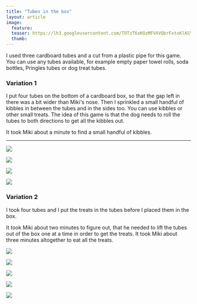 ```yaml
---
title: "Tubes in the box"
layout: article
image:
  feature:
  teaser: https://lh3.googleusercontent.com/TOTzT6xKOzMFVXVQbrFxtxKlASYd2kZfGXNy5Z2Da-pgem-g02GWjhUteHkPkX_i_vbCh5n13yc2MkLRtLMlaAqkD7-cmkHHyWVYbTp4oeSxOH6oTQyn2EU9T5Q1lh8u-PN7J1g5JzCUkVotxEmsuQ7sI49LToh3uO_hZnJ2g12QfgiFGgpinB0hecev9tcHrzbitek3-M4kuN_mcSwBljtzK2h2XtNV8dKZoI4hf6luRsk75HXaWz7kH3dMVLouIL0r70tk_oBNu2M12TPGDBu0iCIaz5HDqlPnDaGCrYHSr1o4Je54n2MyTjFcKyI_311cPsr-Z8jKkJS6cI_PN2khX6K1vutfF-6iNGl4PzhSg1gzkfQQBOk6AmvNLR2RLw-iZkGMzBdVhJT2lwVSgmQ8Grn6R2JVmPepcFAm_Vei1MIJ4f75FXpnEfsBY3AeaIHqng7irJPuB-AVaMdlOH4hLYu0elmHAdQc2Uhz8OMJEPgdwsgnGR4LMVxkNHqIqk0tIZaioC1uC79az59fLcWnoEqolSiLoeNoK7fkyMw=w245
  thumb:
---
```


I used three cardboard tubes and a cut from a plastic pipe for this game. You can use any tubes available, for example empty paper towel rolls, soda bottles, Pringles tubes or dog treat tubes.

### Variation 1

I put four tubes on the bottom of a cardboard box, so that the gap left in there was a bit wider than Miki's nose. Then I sprinkled a small handful of kibbles in between the tubes and in the sides too. You can use kibbles or other small treats. The idea of this game is that the dog needs to roll the tubes to both directions to get all the kibbles out.

It took Miki about a minute to find a small handful of kibbles.

---

[![](https://lh3.googleusercontent.com/PZwhLK6P-XV1iJbZDC1lFOZ_oqEpB9RwDkXx331A2WB_GNHpFtT03zQdxhHdCi0qaS7qW_cZ8nkuiuIx-XfkKOpsPawAZ6C4lOg89EzmRHnXZH0b2tkrIsaBmf41Fjl17MuxmgxzQoOyvyZwSWBtjek4iLr4wEu6RU2tj_fwD5WsnOvatlwmuY3eQyxD1CY1QYg7YJQ0MZIbkdGKGgYlJETJ0NJ8iS5-oPCsrh_rB6zptXvayq6WGVeMD8JO-6I1986r9Veihw-XvpCJY0KihMLqMnNyIhUeFzreO2hbVNmQyxruNrezHziW5XbCcpy2hTYVT1en-cnOBM2Yzha4CDt8Bh3oPEXKdNpXCwbo3SFG4QSvA6zsqNN9VwaVh1ogvw9vZQqJn45aTNFzpPSKCWqipbukQO8G3RGgw8XD3jC-HN4DEQ-h1qyNIQD18DhKZUMO69cFWl3z10yXn3OLyR1CyokBgzFnmSDiqC8PfBeCk1NwmI7v-Mt4lHJDiLN1aQ3jfwu2hFv944Lz3UfPp0A9EeLPAN5Mre5dMLkkswg=w800)](https://lh3.googleusercontent.com/PZwhLK6P-XV1iJbZDC1lFOZ_oqEpB9RwDkXx331A2WB_GNHpFtT03zQdxhHdCi0qaS7qW_cZ8nkuiuIx-XfkKOpsPawAZ6C4lOg89EzmRHnXZH0b2tkrIsaBmf41Fjl17MuxmgxzQoOyvyZwSWBtjek4iLr4wEu6RU2tj_fwD5WsnOvatlwmuY3eQyxD1CY1QYg7YJQ0MZIbkdGKGgYlJETJ0NJ8iS5-oPCsrh_rB6zptXvayq6WGVeMD8JO-6I1986r9Veihw-XvpCJY0KihMLqMnNyIhUeFzreO2hbVNmQyxruNrezHziW5XbCcpy2hTYVT1en-cnOBM2Yzha4CDt8Bh3oPEXKdNpXCwbo3SFG4QSvA6zsqNN9VwaVh1ogvw9vZQqJn45aTNFzpPSKCWqipbukQO8G3RGgw8XD3jC-HN4DEQ-h1qyNIQD18DhKZUMO69cFWl3z10yXn3OLyR1CyokBgzFnmSDiqC8PfBeCk1NwmI7v-Mt4lHJDiLN1aQ3jfwu2hFv944Lz3UfPp0A9EeLPAN5Mre5dMLkkswg=s0)

[![](https://lh3.googleusercontent.com/RpFNrvPfTwVIKUNxUB4VioxF0PiS6qBs6YZa3b2KmWqouuCjDluV3b2uUFTnp_biwYEk4ZmgF-OBZONajWxa0_FOMbE0AyFHervPuL6YkfKj7z1nza1rH5jpLqwKV1vV1xRZlvDf0xl70r95bxipTYzWYngtmbE7tyKWlqEEouupzoKJsQAib8F5Bwh3CTlWftPMI8o4FkE19B8TMsLKjcGZ2rz-ERZPb7iO-XE8IF3sxTVIaSlZ-IDf9k3FtrHmnknKCiKgouWEoXddQJXZVBkzNnSOwwMHy4FZYLtQJT_RLpfTVusVlK_RR8iYqm37Rd6zAhbnR9V3vDPNvAvHP4pvinEwh6HIeIjsAxGYJZRBIC-1Bis8uAVFi8DUj06tdWdXwaHAOdgMJSORuWcmnthUeP4cI8Tz4ySIz_f5fyKeHPhC3yrEwb9Dk4YWPk6gHBVDjDxNy5qif9Il4OBoySOSRYLq9Vwtz4mLUwKJV9EnAyKM3OiwuXFMNBWQ6YTOgrop2jSiYRXl42y-NZY_pY8e5-ixWfHcE1wytz1RNpQ=w800)](https://lh3.googleusercontent.com/RpFNrvPfTwVIKUNxUB4VioxF0PiS6qBs6YZa3b2KmWqouuCjDluV3b2uUFTnp_biwYEk4ZmgF-OBZONajWxa0_FOMbE0AyFHervPuL6YkfKj7z1nza1rH5jpLqwKV1vV1xRZlvDf0xl70r95bxipTYzWYngtmbE7tyKWlqEEouupzoKJsQAib8F5Bwh3CTlWftPMI8o4FkE19B8TMsLKjcGZ2rz-ERZPb7iO-XE8IF3sxTVIaSlZ-IDf9k3FtrHmnknKCiKgouWEoXddQJXZVBkzNnSOwwMHy4FZYLtQJT_RLpfTVusVlK_RR8iYqm37Rd6zAhbnR9V3vDPNvAvHP4pvinEwh6HIeIjsAxGYJZRBIC-1Bis8uAVFi8DUj06tdWdXwaHAOdgMJSORuWcmnthUeP4cI8Tz4ySIz_f5fyKeHPhC3yrEwb9Dk4YWPk6gHBVDjDxNy5qif9Il4OBoySOSRYLq9Vwtz4mLUwKJV9EnAyKM3OiwuXFMNBWQ6YTOgrop2jSiYRXl42y-NZY_pY8e5-ixWfHcE1wytz1RNpQ=s0)

[![](https://lh3.googleusercontent.com/H_pUNQG57o_4VvlzYR5x63Y9dlIOTFOG_eP1t97vKhl4Q_rFjSJDEyizg40G25guNF2dI6N1tTXYB0-134Iy76pNrsScxq9oeMWUoMGhG-zc3noGPyH4-vILDzj6ynTKLY4PNotHNiE0g-HuThcGWyCdJixNWdeI3cuC_7L94K4U51cS4jKHx6la8XI9G-yrHNM_ujpervReYalyku1sRf9KsDVno0MALWvn0PP8ke5TKOhebrb_JlB6HMPbP8VjcsToSnw_x8gKO4HND_m-AEfIbo05rXh3a7WKdz2-RiSlqDtS_ISBPtyq1t9EXtfBc7hmiidcM2JN_7BKsP9BG4uMqXLbIhGP29vF4WaT_sZPxkUwNMT3KSwS-vut9yxVk92ehAi4ri5fZrCW3_Fm_UNmlVfkppfl56RCHBkAey3wOjgTA4ua9sDJF1pst9jl3FjBlu0CSmnQUHD5O8diwixexRh9NDepoDWnMKq3Ieo9VjUyBfuAFiI5HkPmvM5l2Tr2CqUb1dZh_fMJg__XfnFLy7mJ6Fxu1a1Tq1xDyjM=w800)](https://lh3.googleusercontent.com/H_pUNQG57o_4VvlzYR5x63Y9dlIOTFOG_eP1t97vKhl4Q_rFjSJDEyizg40G25guNF2dI6N1tTXYB0-134Iy76pNrsScxq9oeMWUoMGhG-zc3noGPyH4-vILDzj6ynTKLY4PNotHNiE0g-HuThcGWyCdJixNWdeI3cuC_7L94K4U51cS4jKHx6la8XI9G-yrHNM_ujpervReYalyku1sRf9KsDVno0MALWvn0PP8ke5TKOhebrb_JlB6HMPbP8VjcsToSnw_x8gKO4HND_m-AEfIbo05rXh3a7WKdz2-RiSlqDtS_ISBPtyq1t9EXtfBc7hmiidcM2JN_7BKsP9BG4uMqXLbIhGP29vF4WaT_sZPxkUwNMT3KSwS-vut9yxVk92ehAi4ri5fZrCW3_Fm_UNmlVfkppfl56RCHBkAey3wOjgTA4ua9sDJF1pst9jl3FjBlu0CSmnQUHD5O8diwixexRh9NDepoDWnMKq3Ieo9VjUyBfuAFiI5HkPmvM5l2Tr2CqUb1dZh_fMJg__XfnFLy7mJ6Fxu1a1Tq1xDyjM=s0)

[![](https://lh3.googleusercontent.com/1O2vop_txM8pD1aiGOxK3pbE3_436o4PVtCFkXAyrd4Wjxv1niVjBYcJFPBLri0GxQykiVHcz5xFTjZZy2qz5aS3YOBBY31rPgPM5JEyvK8cG13SNkTL7yH0MX3wATDPpCcUmDsoghRG-0mrYxoBkkIHSBHghYPIPPuAh7D6cMt388-m5V4aYsSelrGQB1qyZd2UKvN5o7Nx4WZU3Nd5d0NKmgk3cQ0AR3qS4eJsWFW0vY1Src49qMIoIG0xFPb-368PwYMsL6-3PymTVZjn6r-ButGeO9K6qg17sc5gQOGkSviAWmIvJqGGetvLJnmJLMsxWjz3NiY62GyR8U3oIsdJ4TOv1bcb1RCbqk_BHzTGxWYgb3z13qpqDjDGQSxLPw-68tpqsb2rIY_flZpgtgD7XGDHvUmqlQ-ZyxtaUpYZfsCvfGS1-TbpYyHhlIQ6CzPtS_zS4y-9zud3cJ-bZYmziIPH12MVYc8oR95bB8YSUyGSN1UlOjAclJpZRiSy6RuheJxaATd1_RQBqRPWNg0-pyjSR6Y22FslA4bOl-8=w800)](https://lh3.googleusercontent.com/1O2vop_txM8pD1aiGOxK3pbE3_436o4PVtCFkXAyrd4Wjxv1niVjBYcJFPBLri0GxQykiVHcz5xFTjZZy2qz5aS3YOBBY31rPgPM5JEyvK8cG13SNkTL7yH0MX3wATDPpCcUmDsoghRG-0mrYxoBkkIHSBHghYPIPPuAh7D6cMt388-m5V4aYsSelrGQB1qyZd2UKvN5o7Nx4WZU3Nd5d0NKmgk3cQ0AR3qS4eJsWFW0vY1Src49qMIoIG0xFPb-368PwYMsL6-3PymTVZjn6r-ButGeO9K6qg17sc5gQOGkSviAWmIvJqGGetvLJnmJLMsxWjz3NiY62GyR8U3oIsdJ4TOv1bcb1RCbqk_BHzTGxWYgb3z13qpqDjDGQSxLPw-68tpqsb2rIY_flZpgtgD7XGDHvUmqlQ-ZyxtaUpYZfsCvfGS1-TbpYyHhlIQ6CzPtS_zS4y-9zud3cJ-bZYmziIPH12MVYc8oR95bB8YSUyGSN1UlOjAclJpZRiSy6RuheJxaATd1_RQBqRPWNg0-pyjSR6Y22FslA4bOl-8=s0)

### Variation 2

I took four tubes and I put the treats in the tubes before I placed them in the box.

It took Miki about two minutes to figure out, that he needed to lift the tubes out of the box one at a time in order to get the treats. It took Miki about three minutes altogether to eat all the treats.

[![](https://lh3.googleusercontent.com/RyouiYQiWtYLIrDZEE8DALgoVzQ8ifk1gxmippbyHqVPzSSzqbm1HiRUSO47TzxA3ycjhhOf1AlkpaGilzs6UoUOfq71DZAr-TkjXE30sY9chp-PuYBLxtHEGiYubIqt3Wb0m-9-9G4EQduCvT7xJxS2h_H8lh_la354FQqRL5KWZvMwQKSAX2HH_yYj4VUvo5IzXqRdAjQExJS77NqASa5sjjDKDqWZxekJA9Bbvjgim2QERVAF1xpSsrd3CLZJO-r5cLL_UG0rATCj3mnQWAGm-jdYZdjQ7ekjBqWRAM8hAVDj7IbDNM00BLdb0GOUyOMyEzzMrKHXZC22xgs2OLjA_SOXGwAXiX1Lyuk4kBIEgPzKvbhImz801_dKtzjJYGbFRBMEPDgHJbm5FX68GtuEnI-nESGreAJ2mVL8i1g9ZRPPTjOlLlgo4QiaE2d_L8vv9GOwSFQm9A0aORaLCAPc5YlQHDZxeTHF3cYxxosGB3gYuqipQXjMlaJmlf2Rd54GukrUCLcVxZUQIXzHYgwMhbKNcD7tulGA5M2dv0o=w800)](https://lh3.googleusercontent.com/RyouiYQiWtYLIrDZEE8DALgoVzQ8ifk1gxmippbyHqVPzSSzqbm1HiRUSO47TzxA3ycjhhOf1AlkpaGilzs6UoUOfq71DZAr-TkjXE30sY9chp-PuYBLxtHEGiYubIqt3Wb0m-9-9G4EQduCvT7xJxS2h_H8lh_la354FQqRL5KWZvMwQKSAX2HH_yYj4VUvo5IzXqRdAjQExJS77NqASa5sjjDKDqWZxekJA9Bbvjgim2QERVAF1xpSsrd3CLZJO-r5cLL_UG0rATCj3mnQWAGm-jdYZdjQ7ekjBqWRAM8hAVDj7IbDNM00BLdb0GOUyOMyEzzMrKHXZC22xgs2OLjA_SOXGwAXiX1Lyuk4kBIEgPzKvbhImz801_dKtzjJYGbFRBMEPDgHJbm5FX68GtuEnI-nESGreAJ2mVL8i1g9ZRPPTjOlLlgo4QiaE2d_L8vv9GOwSFQm9A0aORaLCAPc5YlQHDZxeTHF3cYxxosGB3gYuqipQXjMlaJmlf2Rd54GukrUCLcVxZUQIXzHYgwMhbKNcD7tulGA5M2dv0o=s0)

[![](https://lh3.googleusercontent.com/Zfc92V-y5d2aPnLtwYE8nk2cxZMSbCjVOIaGujWOlxUe3wKt680wTJQm4UrfFxjDcLlczb3DTemf99eCCqDuSTzZpCprSTauytEeTjnq36synnZxq_5QgVmmWotj1ol1lTgaKswM1LYG9sYBzxTbLl8YuQziTT8yB24lM6CnBl5HJat3m2x9Tpmi5T7CZIFEOko37gIjE0RSZEfmrb2hTWEBfFeBRHkbUlGqjhBdhGcMgg12ytmSWBi9sLVN2noDK2LAkFAzYeetY2R8ITdSHGh_1Vp86lxGUM4o9i_B8D_duyFEJbzHUAv_liZFn7UrlF5WZ_CSk1hBxHR4DeZUbpW2nLdxnQzFf9V2Tj8HhZmOsCZFKCiCePc_RFRzLXCsoopX4UjoX_LR5orRw-zU4wow3mzDPMCQtQYfqA_zlFhC9TuROsNQZJFQkYyexXCyGE0YJhqtq7GVAvMYpX-9hBdSWj8GFDSRU098NXXqh7EcGSVQProj_cOGv8n8Xp3hoqDMvD5_RfaQ7UCHM1XTDLozqjIuQ-tyl7TLLqV9A-c=w800)](https://lh3.googleusercontent.com/Zfc92V-y5d2aPnLtwYE8nk2cxZMSbCjVOIaGujWOlxUe3wKt680wTJQm4UrfFxjDcLlczb3DTemf99eCCqDuSTzZpCprSTauytEeTjnq36synnZxq_5QgVmmWotj1ol1lTgaKswM1LYG9sYBzxTbLl8YuQziTT8yB24lM6CnBl5HJat3m2x9Tpmi5T7CZIFEOko37gIjE0RSZEfmrb2hTWEBfFeBRHkbUlGqjhBdhGcMgg12ytmSWBi9sLVN2noDK2LAkFAzYeetY2R8ITdSHGh_1Vp86lxGUM4o9i_B8D_duyFEJbzHUAv_liZFn7UrlF5WZ_CSk1hBxHR4DeZUbpW2nLdxnQzFf9V2Tj8HhZmOsCZFKCiCePc_RFRzLXCsoopX4UjoX_LR5orRw-zU4wow3mzDPMCQtQYfqA_zlFhC9TuROsNQZJFQkYyexXCyGE0YJhqtq7GVAvMYpX-9hBdSWj8GFDSRU098NXXqh7EcGSVQProj_cOGv8n8Xp3hoqDMvD5_RfaQ7UCHM1XTDLozqjIuQ-tyl7TLLqV9A-c=s0)

[![](https://lh3.googleusercontent.com/4rQsN56F6UdODhGD0d8MouAgPbdFGzDJuJEI_ePMt10UBMysA3Kl8ooJJ2eYuRq_8mGjmlf8tIisTKOsa5KItBr7EcHUOYfol3GDZcaakzQjbXxbxxsr1hG9c-ZwvPWmqKRdW2CuuT7QpF-pHS9fFirdiXnecYEnJ59m9BBElYmm6X6nNUETCycGmwiJi_zC_3VIzinEx3VHPf5QIbstoRFiiZjsCmiK37aavtxExvC184QBcgm-hmMW0FzFG8cvCgYx4SRZB3XLiPyPRtKZeYJ3LMnaD7TopR9n1ozdWQ65RT10r4Sn3zLy8yTLQ8uuvvR-X-2yJZomtGUSTTxkS1P9UYxHZqwclQEdo9XwX3JQbD-UBSzKGVWOzNW1wy4Zm8cdvMYqtETVyMuCnzZ7yUOff0diNsqngQuFy7ajq_2kwY5lMUFjMlnvb56tRsDchDNXVLbAbf6gMHhNdGww4V_78RcwQZ6sxi6mbxMBY-Ns4a-Vwo2QbK2f7fgITk3ynDxQt5bxcc7WPSDcoyNLRY-x6B-u50t2-8RZvCw_Xpc=w800)](https://lh3.googleusercontent.com/4rQsN56F6UdODhGD0d8MouAgPbdFGzDJuJEI_ePMt10UBMysA3Kl8ooJJ2eYuRq_8mGjmlf8tIisTKOsa5KItBr7EcHUOYfol3GDZcaakzQjbXxbxxsr1hG9c-ZwvPWmqKRdW2CuuT7QpF-pHS9fFirdiXnecYEnJ59m9BBElYmm6X6nNUETCycGmwiJi_zC_3VIzinEx3VHPf5QIbstoRFiiZjsCmiK37aavtxExvC184QBcgm-hmMW0FzFG8cvCgYx4SRZB3XLiPyPRtKZeYJ3LMnaD7TopR9n1ozdWQ65RT10r4Sn3zLy8yTLQ8uuvvR-X-2yJZomtGUSTTxkS1P9UYxHZqwclQEdo9XwX3JQbD-UBSzKGVWOzNW1wy4Zm8cdvMYqtETVyMuCnzZ7yUOff0diNsqngQuFy7ajq_2kwY5lMUFjMlnvb56tRsDchDNXVLbAbf6gMHhNdGww4V_78RcwQZ6sxi6mbxMBY-Ns4a-Vwo2QbK2f7fgITk3ynDxQt5bxcc7WPSDcoyNLRY-x6B-u50t2-8RZvCw_Xpc=s0)

[![](https://lh3.googleusercontent.com/UbPO7P2wcrFXlTVHm_M5xEACpX0JS7YlroAtvaq7C9VP6zuTzoLNCrsYQTnjZ6qOt_zdMlDndIdNf1rKcgy4krZ2OC02s6Q1YtZ2tgnlb3sHI29eILR8IGg5Vzdyw0AV-3iRZLL-7hWGIcQFAuKO_Xr7WkYZEw9H5FtY_bpNevFCJrnaIlF9BbjFo_--B8NuDhIeyspDMAzQKdsSbndD3Q09eKxoQuiCtbzF5giHm5ExQh6I5pJKd_vGm62cV33lLNSjGPbXLTCzsAiIEFHSi1tc3jVadUmeEQX0Z9PGClHCoTU2Yb5Fs-IJOYK1YyheyY_HOmvQE9DM5Ug0OM4GEcNZZyLkBKIea7GWsqwq1KvWsKcl8SjCQY-lBSvK9bZzIQ6u477_N-Lb9iIbZVCE4OnaaK87ZBhGKC7F2lzRm7rbR_pMkF4UNZq9BrZOa2eNT0Mwxu1Tu47MF82fdCyZeG65a1Lz2_iwN-A2s-UNmCdMtey2jMXc3s9Nj5EOZTouf25ag8nktjLC0XkDEsZKhIcO-p9N_GKGjTHJss2l0o8=w800)](https://lh3.googleusercontent.com/UbPO7P2wcrFXlTVHm_M5xEACpX0JS7YlroAtvaq7C9VP6zuTzoLNCrsYQTnjZ6qOt_zdMlDndIdNf1rKcgy4krZ2OC02s6Q1YtZ2tgnlb3sHI29eILR8IGg5Vzdyw0AV-3iRZLL-7hWGIcQFAuKO_Xr7WkYZEw9H5FtY_bpNevFCJrnaIlF9BbjFo_--B8NuDhIeyspDMAzQKdsSbndD3Q09eKxoQuiCtbzF5giHm5ExQh6I5pJKd_vGm62cV33lLNSjGPbXLTCzsAiIEFHSi1tc3jVadUmeEQX0Z9PGClHCoTU2Yb5Fs-IJOYK1YyheyY_HOmvQE9DM5Ug0OM4GEcNZZyLkBKIea7GWsqwq1KvWsKcl8SjCQY-lBSvK9bZzIQ6u477_N-Lb9iIbZVCE4OnaaK87ZBhGKC7F2lzRm7rbR_pMkF4UNZq9BrZOa2eNT0Mwxu1Tu47MF82fdCyZeG65a1Lz2_iwN-A2s-UNmCdMtey2jMXc3s9Nj5EOZTouf25ag8nktjLC0XkDEsZKhIcO-p9N_GKGjTHJss2l0o8=s0)

[![](https://lh3.googleusercontent.com/IuMrjMXPo35GuA8aC1TSKuTQiiR4uT_OkJuqA5GmMuJxioi1-217IJXKF2i3aGdZXEfyvtBRaB7STlmUbwptW-Q3CHZ1SBx--9I8E8eDyQTuO9fEstvBcGdPuavYWGeV47Y-_cPMEHx3ksNVW0hGCjS06RwbL-3WugUbt-4DHr2jyW92zyu3wmZnswckc2IamlxWq5vjeQWFoxTN2heryPNAzGp7gO-GzDX1BgM9KyIucywBzWGkKcZbchR8ZSatQ99dnJtgmlChQ6tvEKSgprml9SDPVK1h1Mk9ElzExULikICGwvwcpU57RP60Z2fn_iCdCtxMV4es-y2MOePMcx7qfd2bAkVysiKoE6Gk96GPCdQ4yByE7b0mTNgYYQNl-YdkrcSbHpXtoel5DP1baeNKE09VSBRHbw52izyMFt5ljYRssvAQWzp_1M2gJOHdlf07Q8zD3KumTwAmIATkKMYDGBPKmmdgO6FVnp6bxSyAyn8Actb9BUFmtSuFQKY53HBT7YrfgTjxKEHjMbPXqadXwvIep6luIimoB-YwUG0=w800)](https://lh3.googleusercontent.com/IuMrjMXPo35GuA8aC1TSKuTQiiR4uT_OkJuqA5GmMuJxioi1-217IJXKF2i3aGdZXEfyvtBRaB7STlmUbwptW-Q3CHZ1SBx--9I8E8eDyQTuO9fEstvBcGdPuavYWGeV47Y-_cPMEHx3ksNVW0hGCjS06RwbL-3WugUbt-4DHr2jyW92zyu3wmZnswckc2IamlxWq5vjeQWFoxTN2heryPNAzGp7gO-GzDX1BgM9KyIucywBzWGkKcZbchR8ZSatQ99dnJtgmlChQ6tvEKSgprml9SDPVK1h1Mk9ElzExULikICGwvwcpU57RP60Z2fn_iCdCtxMV4es-y2MOePMcx7qfd2bAkVysiKoE6Gk96GPCdQ4yByE7b0mTNgYYQNl-YdkrcSbHpXtoel5DP1baeNKE09VSBRHbw52izyMFt5ljYRssvAQWzp_1M2gJOHdlf07Q8zD3KumTwAmIATkKMYDGBPKmmdgO6FVnp6bxSyAyn8Actb9BUFmtSuFQKY53HBT7YrfgTjxKEHjMbPXqadXwvIep6luIimoB-YwUG0=s0)
